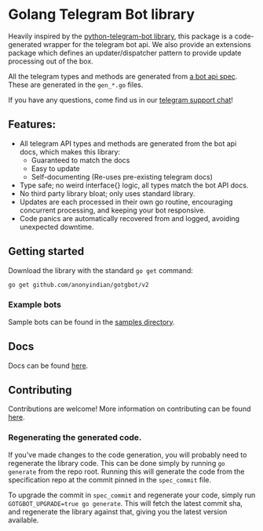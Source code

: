 # Golang Telegram Bot library

Heavily inspired by the [python-telegram-bot library](https://github.com/python-telegram-bot/python-telegram-bot), this
package is a code-generated wrapper for the telegram bot api. We also provide an extensions package which defines an
updater/dispatcher pattern to provide update processing out of the box.

All the telegram types and methods are generated from
[a bot api spec](https://github.com/PaulSonOfLars/telegram-bot-api-spec). These are generated in the `gen_*.go` files.

If you have any questions, come find us in our [telegram support chat](https://t.me/GotgbotChat)!

## Features:

- All telegram API types and methods are generated from the bot api docs, which makes this library:
    - Guaranteed to match the docs
    - Easy to update
    - Self-documenting (Re-uses pre-existing telegram docs)
- Type safe; no weird interface{} logic, all types match the bot API docs.
- No third party library bloat; only uses standard library.
- Updates are each processed in their own go routine, encouraging concurrent processing, and keeping your bot
  responsive.
- Code panics are automatically recovered from and logged, avoiding unexpected downtime.

## Getting started

Download the library with the standard `go get` command:

```bash
go get github.com/anonyindian/gotgbot/v2
```

### Example bots

Sample bots can be found in the [samples directory](samples).

## Docs

Docs can be found [here](https://pkg.go.dev/github.com/anonyindian/gotgbot/v2).

## Contributing

Contributions are welcome! More information on contributing can be found [here](.github/CONTRIBUTING.md).

### Regenerating the generated code.

If you've made changes to the code generation, you will probably need to regenerate the library code.
This can be done simply by running `go generate` from the repo root. Running this will generate the code from the 
specification repo at the commit pinned in the `spec_commit` file.

To upgrade the commit in `spec_commit` and regenerate your code, simply run `GOTGBOT_UPGRADE=true go generate`.
This will fetch the latest commit sha, and regenerate the library against that, giving you the latest version 
available.
